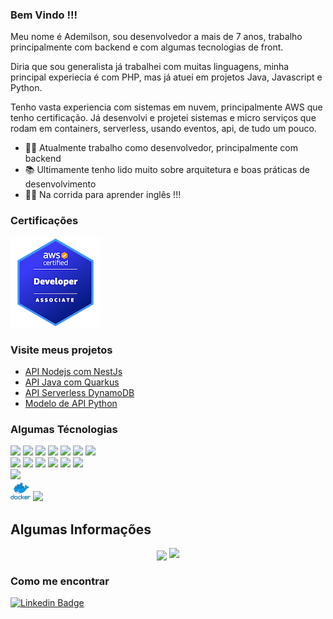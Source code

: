 ### Bem Vindo !!!
<p>
  Meu nome é Ademilson, sou desenvolvedor a mais de 7 anos, trabalho principalmente com backend e com algumas tecnologias de front. 
</p>
<p>
    Diria que sou generalista já trabalhei com muitas linguagens,
    minha principal experiecia é com PHP, mas já atuei em projetos Java, Javascript e Python.
</p>
<p>
    Tenho vasta experiencia com sistemas em nuvem, principalmente AWS que tenho certificação.
    Já desenvolvi e projetei sistemas e micro serviços que rodam em containers, serverless, usando eventos, api, de tudo um pouco.
</p>

- 👨‍💻 Atualmente trabalho como desenvolvedor, principalmente com backend
- 📚 Ultimamente tenho lido muito sobre arquitetura e boas práticas de desenvolvimento 
- 🏃‍♂️ Na corrida para aprender inglês !!!

### Certificações 
<a href='https://www.credly.com/badges/b66a62ca-89b9-4f39-b001-9fc079e87cc6/public_url' target="_blank">
<img src="./aws-certified-developer-associate.png" />
</a>

### Visite meus projetos
- [API Nodejs com NestJs](https://github.com/ademilsoncarvalho/cats-api)
- [API Java com Quarkus](https://github.com/ademilsoncarvalho/quarkus-booking)
- [API Serverless DynamoDB](https://github.com/ademilsoncarvalho/api-node-serverless)
- [Modelo de API Python](https://github.com/ademilsoncarvalho/python_minimal_api)


### Algumas Técnologias
<code><img height="32" src="https://img.shields.io/badge/PHP-777BB4?style=for-the-badge&logo=php&logoColor=white"/></code>
<code><img height="32" src="https://img.shields.io/badge/Java-ED8B00?style=for-the-badge&logo=java&logoColor=white"/></code>
<code><img height="32" src="https://img.shields.io/badge/Node.js-43853D?style=for-the-badge&logo=node.js&logoColor=white"/></code>
<code><img height="32" src="https://img.shields.io/badge/Python-3776AB?style=for-the-badge&logo=python&logoColor=white"/></code>
<code><img height="32" src="https://img.shields.io/badge/Django-092E20?style=for-the-badge&logo=django&logoColor=white"/></code>
<code><img height="32" src="https://img.shields.io/badge/Laravel-FF2D20?style=for-the-badge&logo=laravel&logoColor=white"/></code>
<code><img height="32" src="https://img.shields.io/badge/Spring-6DB33F?style=for-the-badge&logo=spring&logoColor=white"/></code>
<br>
<code><img height="32" src="https://img.shields.io/badge/CSS-239120?&style=for-the-badge&logo=css3&logoColor=white"/></code>
<code><img height="32" src="https://img.shields.io/badge/JavaScript-F7DF1E?style=for-the-badge&logo=javascript&logoColor=black"/></code>
<code><img height="32" src="https://img.shields.io/badge/HTML5-E34F26?style=for-the-badge&logo=html5&logoColor=white"/></code>
<code><img height="32" src="https://img.shields.io/badge/Vue.js-35495E?style=for-the-badge&logo=vue.js&logoColor=4FC08D"/></code>
<code><img height="32" src="https://img.shields.io/badge/Tailwind_CSS-38B2AC?style=for-the-badge&logo=tailwind-css&logoColor=white"/></code>
<code><img height="32" src="https://img.shields.io/badge/Bootstrap-563D7C?style=for-the-badge&logo=bootstrap&logoColor=white"/></code>
<br>
<code><img height="32" src="https://img.shields.io/badge/MySQL-00000F?style=for-the-badge&logo=mysql&logoColor=white"/></code>
<br>
<code><img height="32" src="https://raw.githubusercontent.com/github/explore/80688e429a7d4ef2fca1e82350fe8e3517d3494d/topics/docker/docker.png"/></code>
<code><img height="32" src="https://img.shields.io/badge/Amazon_AWS-232F3E?style=for-the-badge&logo=amazon-aws&logoColor=white"/></code>


## Algumas Informações
<center>
     <img width="400px" align="center" src="https://github-readme-stats.vercel.app/api/top-langs/?username=ademilsoncarvalho&hide=html&layout=compact&count_private=true&hide_border=true&theme=dracula&custom_title=Linguagens+Utilizadas" />
    <img src="https://github-readme-stats.vercel.app/api?username=ademilsoncarvalho&show_icons=true&theme=dracula&count_private=true&hide=contribs,prs,issues&custom_title=Status+Github"/>
</center>

### Como me encontrar

[![Linkedin Badge](https://img.shields.io/badge/-LinkedIn-blue?style=flat-square&logo=Linkedin&logoColor=white)](https://www.linkedin.com/in/ademilson-carvalho-1b3a3615a/)
